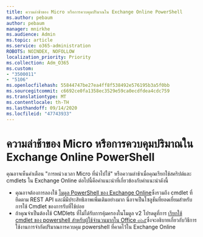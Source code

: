 ```yaml
---
title: ความล่าช้าของ Micro หรือการควบคุมปริมาณใน Exchange Online PowerShell
ms.author: pebaum
author: pebaum
manager: mnirkhe
ms.audience: Admin
ms.topic: article
ms.service: o365-administration
ROBOTS: NOINDEX, NOFOLLOW
localization_priority: Priority
ms.collection: Adm_O365
ms.custom:
- "3500011"
- "5106"
ms.openlocfilehash: 55844747be27ea4ff8f538492e576195b3a5f0bb
ms.sourcegitcommit: c6692ce0fa1358ec3529e59ca0ecdfdea4cdc759
ms.translationtype: MT
ms.contentlocale: th-TH
ms.lasthandoff: 09/14/2020
ms.locfileid: "47743933"
---
```

# <a name="micro-delays-or-throttling-in-exchange-online-powershell"></a>ความล่าช้าของ Micro หรือการควบคุมปริมาณใน Exchange Online PowerShell

คุณอาจเห็นคำเตือน "การหน่วงเวลา Micro ที่นำไปใช้" หรือความล่าช้าเมื่อคุณเรียกใช้สคริปต์และ cmdlets ใน Exchange Online ต่อไปนี้คือคำแนะนำที่เกี่ยวข้องกับคำแนะนำดังนี้

- คุณอาจต้องการลองใช้ [โมดูล PowerShell ของ Exchange Online](https://docs.microsoft.com/powershell/exchange/exchange-online/exchange-online-powershell-v2/exchange-online-powershell-v2?view=exchange-ps)ซึ่งรวมถึง cmdlet ที่ยึดตาม REST API และมีมีประสิทธิภาพเพิ่มเติมอย่างมาก นี่อาจเป็นโซลูชันที่ยอดเยี่ยมสำหรับการใช้ Cmdlet ของการรับที่ใช้บ่อย
- ถ้าคุณจำเป็นต้องใช้ CMDlets ที่ไม่ได้รับการคุ้มครองในโมดูล v2 โปรดดูที่การ [เรียกใช้ cmdlet ของ powershell สำหรับผู้ใช้จำนวนมากใน Office ๓๖๕](https://techcommunity.microsoft.com/t5/exchange-team-blog/updated-running-powershell-cmdlets-for-large-numbers-of-users-in/ba-p/1000628#)ซึ่งจะอธิบายเกี่ยวกับวิธีการใช้งานการจำกัดปริมาณการควบคุม powershell ที่คาดไว้ใน Exchange Online
